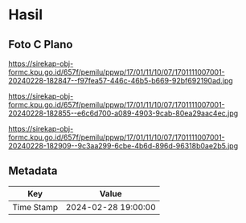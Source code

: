 # Hasil

## Foto C Plano

https://sirekap-obj-formc.kpu.go.id/657f/pemilu/ppwp/17/01/11/10/07/1701111007001-20240228-182847--f97fea57-446c-46b5-b669-92bf692190ad.jpg

https://sirekap-obj-formc.kpu.go.id/657f/pemilu/ppwp/17/01/11/10/07/1701111007001-20240228-182855--e6c6d700-a089-4903-9cab-80ea29aac4ec.jpg

https://sirekap-obj-formc.kpu.go.id/657f/pemilu/ppwp/17/01/11/10/07/1701111007001-20240228-182909--9c3aa299-6cbe-4b6d-896d-96318b0ae2b5.jpg


## Metadata

| Key        | Value               |
| ---------- | ------------------- |
| Time Stamp | 2024-02-28 19:00:00 |



